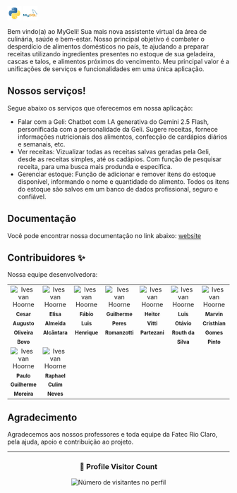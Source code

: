 <p align="center">
  <a href="https://codesandbox.io">
    <img src="" height="300px">
  </a>
</p>

&nbsp;

<code><img height="32" src="https://github.com/devicons/devicon/blob/master/icons/python/python-original.svg" alt="Python"/></code>
<code><img height="32" src="https://github.com/devicons/devicon/blob/master/icons/mysql/mysql-original-wordmark.svg" alt="MySQL"/></code>

Bem vindo(a) ao MyGeli! 
Sua mais nova assistente virtual da área de culinária, saúde e bem-estar. Nosso principal objetivo é combater o desperdício de alimentos domésticos no país, te
ajudando a preparar receitas utilizando ingredientes presentes no estoque de sua geladeira, cascas e talos, e alimentos próximos do vencimento. Meu principal valor
é a unificações de serviços e funcionalidades em uma única aplicação.

## Nossos serviços!

Segue abaixo os serviços que oferecemos em nossa aplicação:

- Falar com a Geli: Chatbot com I.A generativa do Gemini 2.5 Flash, personificada com a personalidade da Geli. Sugere receitas, fornece informações nutricionais dos alimentos, confecção de cardápios diários e semanais, etc.
- Ver receitas: Vizualizar todas as receitas salvas geradas pela Geli, desde as receitas simples, até os cadápios. Com função de pesquisar receita, para uma busca mais produnda e específica.
- Gerenciar estoque: Função de adicionar e remover itens do estoque disponível, informando o nome e quantidade do alimento. Todos os itens do estoque são salvos em um banco de dados profissional, seguro e confiável.

## Documentação

Você pode encontrar nossa documentação no link abaixo:
[website](linktr.ee/mygeli)

## Contribuidores ✨

Nossa equipe desenvolvedora:

<!-- ALL-CONTRIBUTORS-LIST:START - Do not remove or modify this section -->
<!-- prettier-ignore-start -->
<!-- markdownlint-disable -->
<table>
  <tbody>
    <tr>
      <td align="center" valign="top" width="14.28%"><img src="https://avatars.githubusercontent.com/u/207229048?v=4" width="100px;" alt="Ives van Hoorne"/><br /><sub><b>Cesar Augusto Oliveira Bovo</b></sub><br /></td>
      <td align="center" valign="top" width="14.28%"><img src="https://avatars.githubusercontent.com/u/201613970?v=4" width="100px;" alt="Ives van Hoorne"/><br /><sub><b>Elisa Almeida Alcântara</b></sub><br /></td>
      <td align="center" valign="top" width="14.28%"><img src="https://avatars.githubusercontent.com/u/214133984?v=4" width="100px;" alt="Ives van Hoorne"/><br /><sub><b>Fábio Luis Henrique</b></sub><br /></td>
      <td align="center" valign="top" width="14.28%"><img src="https://avatars.githubusercontent.com/u/207372280?v=4" width="100px;" alt="Ives van Hoorne"/><br /><sub><b>Guilherme Peres Romanzotti</b></sub><br /></td>
      <td align="center" valign="top" width="14.28%"><img src="https://avatars.githubusercontent.com/u/202444594?v=4" width="100px;" alt="Ives van Hoorne"/><br /><sub><b>Heitor Vitti Partezani</b></sub><br /></td>
      <td align="center" valign="top" width="14.28%"><img src="https://avatars.githubusercontent.com/u/207231091?v=4" width="100px;" alt="Ives van Hoorne"/><br /><sub><b>Luis Otávio Routh da Silva</b></sub><br /></td>
      <td align="center" valign="top" width="14.28%"><img src="https://avatars.githubusercontent.com/u/202424720?v=4" width="100px;" alt="Ives van Hoorne"/><br /><sub><b>Marvin Cristhian Gomes Pinto</b></sub><br /></td>
    </tr>
    <tr>
      <td align="center" valign="top" width="14.28%"><img src="https://avatars0.githubusercontent.com/u/587016?v=3?s=100" width="100px;" alt="Ives van Hoorne"/><br /><sub><b>Paulo Guilherme Moreira</b></sub><br /></td>
      <td align="center" valign="top" width="14.28%"><img src="https://avatars.githubusercontent.com/u/208488242?v=4" width="100px;" alt="Ives van Hoorne"/><br /><sub><b>Raphael Culim Neves</b></sub><br /></td>
  </tbody>
</table>

<!-- markdownlint-restore -->
<!-- prettier-ignore-end -->

<!-- ALL-CONTRIBUTORS-LIST:END -->

## Agradecimento

Agradecemos aos nossos professores e toda equipe da Fatec Rio Claro, pela ajuda, apoio e contribuição ao projeto.

---

<div align="center">
  <h3><b>📍 Profile Visitor Count</b></h3>
</div>

<p align="center">
  <img
    src="https://profile-counter.glitch.me/MarvinCristhian07/count.svg"
    alt="Número de visitantes no perfil"
  />
</p>

